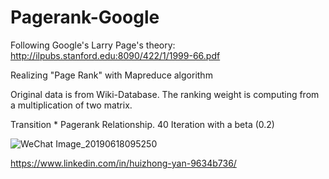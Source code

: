 # Pagerank-Google

Following Google's Larry Page's theory: http://ilpubs.stanford.edu:8090/422/1/1999-66.pdf

Realizing "Page Rank" with Mapreduce algorithm

Original data is from Wiki-Database. The ranking weight is computing from a multiplication of two matrix. 

Transition * Pagerank Relationship. 
40 Iteration with a beta (0.2)


![WeChat Image_20190618095250](https://user-images.githubusercontent.com/51211808/59690369-54d41400-91af-11e9-989e-50b4910fbf8b.jpg)


https://www.linkedin.com/in/huizhong-yan-9634b736/
